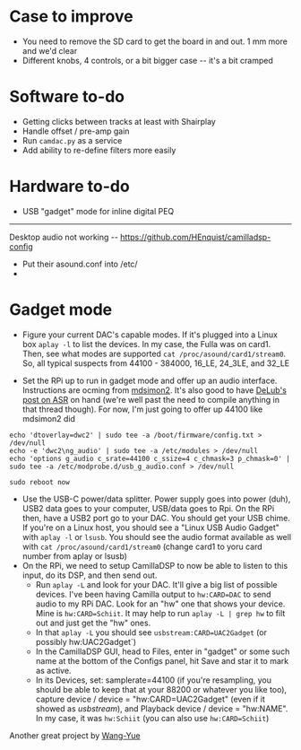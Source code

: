 
# Case to improve
- You need to remove the SD card to get the board in and out.  1 mm more and we'd clear
- Different knobs, 4 controls, or a bit bigger case -- it's a bit cramped

# Software to-do
- Getting clicks between tracks at least with Shairplay
- Handle offset / pre-amp gain
- Run `camdac.py` as a service
- Add ability to re-define filters more easily

# Hardware to-do
- USB "gadget" mode for inline digital PEQ

-----------
Desktop audio not working -- https://github.com/HEnquist/camilladsp-config
- Put their asound.conf into /etc/
- 


# Gadget mode

- Figure your current DAC's capable modes. If it's plugged into a Linux box `aplay -l` to list the devices. In my case, the Fulla was on card1.  Then, see what modes are supported `cat /proc/asound/card1/stream0`.  So, all typical suspects from 44100 - 384000, 16_LE, 24_3LE, and 32_LE

- Set the RPi up to run in gadget mode and offer up an audio interface. Instructions are ocming from [mdsimon2](https://github.com/mdsimon2/RPi-Camilla). It's also good to have [DeLub's post on ASR](https://www.audiosciencereview.com/forum/index.php?threads/using-a-raspberry-pi-as-equaliser-in-between-an-usb-source-ipad-and-usb-dac.25414/page-3#post-1180356) on hand (we're well past the need to compile anything in that thread though). For now, I'm just going to offer up 44100 like mdsimon2 did 
```
echo 'dtoverlay=dwc2' | sudo tee -a /boot/firmware/config.txt > /dev/null
echo -e 'dwc2\ng_audio' | sudo tee -a /etc/modules > /dev/null
echo 'options g_audio c_srate=44100 c_ssize=4 c_chmask=3 p_chmask=0' | sudo tee -a /etc/modprobe.d/usb_g_audio.conf > /dev/null 

sudo reboot now
```
- Use the USB-C power/data splitter. Power supply goes into power (duh), USB2 data goes to your computer, USB/data goes to Rpi.  On the RPi then, have a USB2 port go to your DAC.  You should get your USB chime.  If you're on a Linux host, you should see a "Linux USB Audio Gadget" with `aplay -l` or `lsusb`. You should see the audio format available as well with `cat /proc/asound/card1/stream0` (change card1 to yoru card number from aplay or lsusb) 
- On the RPi, we need to setup CamillaDSP to now be able to listen to this input, do its DSP, and then send out.
  - Run `aplay -L` and look for your DAC. It'll give a big list of possible devices. I've been having Camilla output to `hw:CARD=DAC` to send audio to my RPi DAC.  Look for an "hw" one that shows your device.  Mine is `hw:CARD=Schiit`. It may help to run `aplay -L | grep hw` to filt out and just get the "hw" ones.
  - In that `aplay -L` you should see `usbstream:CARD=UAC2Gadget` (or possibly hw:UAC2Gadget`)
  - In the CamillaDSP GUI, head to Files, enter in "gadget" or some such name at the bottom of the Configs panel, hit Save and star it to mark as active.  
  - In its Devices, set: samplerate=44100 (if you're resampling, you should be able to keep that at your 88200 or whatever you like too), capture device / device = "hw:CARD=UAC2Gadget" (even if it showed as _usbstream_), and Playback device / device = "hw:NAME".  In my case, it was `hw:Schiit` (you can also use `hw:CARD=Schiit`)


Another great project by [Wang-Yue](https://github.com/Wang-Yue/CamillaDSP-Gadget)